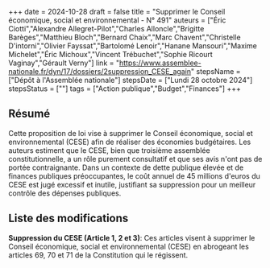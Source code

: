 +++
date = 2024-10-28
draft = false
title = "Supprimer le Conseil économique, social et environnemental - N° 491"
auteurs = ["Éric Ciotti","Alexandre Allegret-Pilot","Charles Alloncle","Brigitte Barèges","Matthieu Bloch","Bernard Chaix","Marc Chavent","Christelle D'intorni","Olivier Fayssat","Bartolomé Lenoir","Hanane Mansouri","Maxime Michelet","Éric Michoux","Vincent Trébuchet","Sophie Ricourt Vaginay","Gérault Verny"]
link = "https://www.assemblee-nationale.fr/dyn/17/dossiers/2suppression_CESE_again"
stepsName = ["Dépôt à l'Assemblée nationale"]
stepsDate = ["Lundi 28 octobre 2024"]
stepsStatus = [""]
tags = ["Action publique","Budget","Finances"]
+++

## Résumé

Cette proposition de loi vise à supprimer le Conseil économique, social et environnemental (CESE) afin de réaliser des économies budgétaires. Les auteurs estiment que le CESE, bien que troisième assemblée constitutionnelle, a un rôle purement consultatif et que ses avis n'ont pas de portée contraignante. Dans un contexte de dette publique élevée et de finances publiques préoccupantes, le coût annuel de 45 millions d'euros du CESE est jugé excessif et inutile, justifiant sa suppression pour un meilleur contrôle des dépenses publiques.

## Liste des modifications

**Suppression du CESE (Article 1, 2 et 3)**: Ces articles visent à supprimer le Conseil économique, social et environnemental (CESE) en abrogeant les articles 69, 70 et 71 de la Constitution qui le régissent.
